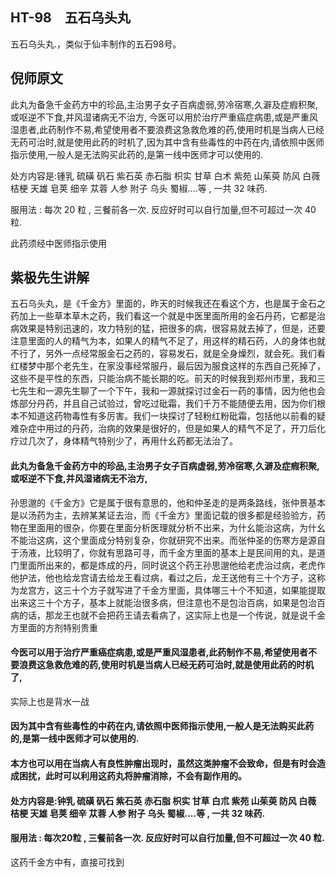 ## HT-98　五石乌头丸

五石乌头丸.，类似于仙丰制作的五石98号。

## 倪师原文

此丸为备急千金药方中的珍品,主治男子女子百病虚弱,劳冷宿寒,久澼及症瘕积聚,或呕逆不下食,并风湿诸病无不治方, 今医可以用於治疗严重癌症病患,或是严重风湿患者,此药制作不易,希望使用者不要浪费这急救危难的药,使用时机是当病人已经无药可治时,就是使用此药的时机了,因为其中含有些毒性的中药在内,请依照中医师指示使用,一般人是无法购买此药的,是第一线中医师才可以使用的.

处方内容是:锺乳 硫磺 矾石 紫石英 赤石脂 枳实 甘草 白术 紫苑 山茱萸 防风 白薇 桔梗 天雄 皂荚 细辛 苁蓉 人参 附子 乌头 蜀椒....等 , 一共 32 味药.

服用法 : 每次 20 粒 , 三餐前各一次. 反应好时可以自行加量,但不可超过一次 40 粒.

此药须经中医师指示使用

## 紫极先生讲解

五石乌头丸，是《千金方》里面的，昨天的时候我还在看这个方，也是属于金石之药加上一些草本草木之药，我们看这一个就是中医里面所用的金石丹药，它都是治病效果是特别迅速的，攻力特别的猛，把很多的病，很容易就去掉了，但是，还要注意里面的人的精气为本，如果人的精气不足了，用这样的精石药，人的身体也就不行了，另外一点经常服金石之药的，容易发石，就是全身燥烈，就会死。我们看红楼梦中那个老先生，在家没事经常服丹，最后因为服食这样的东西自己死掉了， 这些不是平性的东西，只能治病不能长期的吃。前天的时候我到郑州市里，我和三七先生和一源先生聊了一个下午，我和一源就探讨过金石一药的事情，因为他也会炼部分丹药，并且自己试验过，曾吃过砒霜，我们千万不能随便去用，因为你们根本不知道这药物毒性有多厉害。我们一块探讨了轻粉红粉砒霜，包括他以前看的疑难杂症中用过的丹药，治病的效果是很好的，但是如果人的精气不足了，开刀后化疗过几次了，身体精气特别少了，再用什幺药都无法治了。

#### 此丸为备急千金药方中的珍品,主治男子女子百病虚弱,劳冷宿寒,久澼及症瘕积聚,或呕逆不下食,并风湿诸病无不治方,

孙思邈的《千金方》它是属于很有意思的，他和仲圣走的是两条路线，张仲景基本是以汤药为主，去辨某某证去治，而《千金方》里面记载的很多都是经验验方，药物在里面用的很杂，你要在里面分析医理就分析不出来，为什幺能治这病，为什幺不能治这病，这个里面成分特别复杂，你就研究不出来。而张仲圣的伤寒方是源自于汤液，比较明了，你就有思路可寻，而千金方里面的基本上是民间用的丸，是道门里面所出来的，都是炼成的丹，同时说这个药王孙思邈他给老虎治过病，老虎作他护法，他也给龙宫请去给龙王看过病，看过之后，龙王送他有三十个方子，这称为龙宫方，这三十个方子就写进了千金方里面，具体哪三十个不知道，如果能提取出来这三十个方子，基本上就能治很多病，但注意也不是包治百病，如果是包治百病的话，那龙王也就不会把药王请去看病了，这实际上也是一个传说，就是说千金方里面的方剂特别贵重

#### 今医可以用于治疗严重癌症病患,或是严重风湿患者,此药制作不易,希望使用者不要浪费这急救危难的药,使用时机是当病人已经无药可治时,就是使用此药的时机了,

实际上也是背水一战

#### 因为其中含有些毒性的中药在内,请依照中医师指示使用,一般人是无法购买此药的,是第一线中医师才可以使用的.

#### 本方也可以用在当病人有良性肿瘤出现时，虽然这类肿瘤不会致命，但是有时会造成困扰，此时可以利用这药丸将肿瘤消除，不会有副作用的。

#### 处方内容是:钟乳 硫磺 矾石 紫石英 赤石脂 枳实 甘草 白朮 紫苑 山茱萸 防风 白薇 桔梗 天雄 皂荚 细辛 苁蓉 人参 附子 乌头 蜀椒....等 , 一共 32 味药.

#### 服用法 : 每次20粒 , 三餐前各一次. 反应好时可以自行加量,但不可超过一次 40 粒.

这药千金方中有，直接可找到

